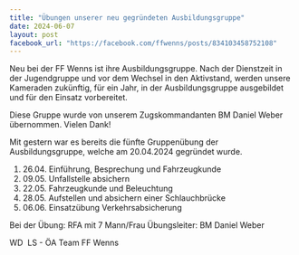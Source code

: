 ```yaml
---
title: "Übungen unserer neu gegründeten Ausbildungsgruppe"
date: 2024-06-07
layout: post
facebook_url: "https://facebook.com/ffwenns/posts/834103458752108"
---
```


Neu bei der FF Wenns ist ihre Ausbildungsgruppe. Nach der Dienstzeit in der Jugendgruppe und vor dem Wechsel in den Aktivstand, werden unsere Kameraden zukünftig, für ein Jahr, in der Ausbildungsgruppe ausgebildet und für den Einsatz vorbereitet.

Diese Gruppe wurde von unserem Zugskommandanten BM Daniel Weber übernommen. Vielen Dank! 

Mit gestern war es bereits die fünfte Gruppenübung der Ausbildungsgruppe, welche am 20.04.2024 gegründet wurde.

1) 26.04. Einführung, Besprechung und Fahrzeugkunde
2) 09.05. Unfallstelle absichern
3) 22.05. Fahrzeugkunde und Beleuchtung 
4) 28.05. Aufstellen und absichern einer Schlauchbrücke
5) 06.06. Einsatzübung Verkehrsabsicherung

Bei der Übung:
 RFA mit 7 Mann/Frau
 Übungsleiter: BM Daniel Weber

 WD ️ LS - ÖA Team FF Wenns
